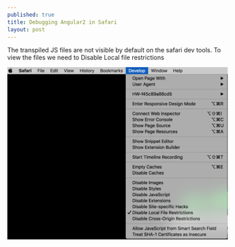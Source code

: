 ```yaml
---
published: true
title: Debugging Angular2 in Safari
layout: post
---
```

The transpiled JS files are not visible by default on the safari dev tools. To view the files we need to Disable Local file restrictions

![](/debugging_in_safari.png)